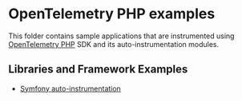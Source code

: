 # OpenTelemetry PHP examples

This folder contains sample applications that are instrumented using
[OpenTelemetry PHP](https://github.com/open-telemetry/opentelemetry-php) SDK and its auto-instrumentation modules.

## Libraries and Framework Examples

- [Symfony auto-instrumentation](./symfony-auto/README.md)
